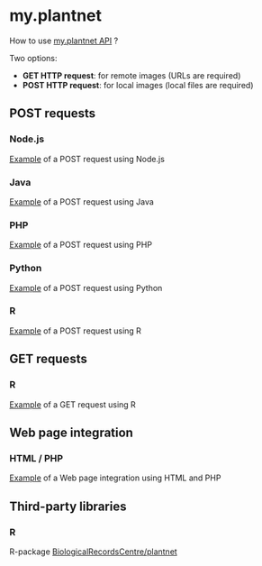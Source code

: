 # my.plantnet
How to use [my.plantnet API](https://my.plantnet.org/) ?

Two options:
- **GET HTTP request**: for remote images (URLs are required)
- **POST HTTP request**: for local images (local files are required)

## POST requests

### Node.js
[Example](examples/post/js/run.js) of a POST request using Node.js

### Java
[Example](examples/post/Run.java) of a POST request using Java

### PHP
[Example](examples/post/php/run.php) of a POST request using PHP

### Python
[Example](examples/post/run.py) of a POST request using Python

### R
[Example](examples/post/run.R) of a POST request using R

## GET requests

### R
[Example](examples/get/run.R) of a GET request using R

## Web page integration

### HTML / PHP
[Example](examples/web/index.php) of a Web page integration using HTML and PHP

## Third-party libraries

### R
R-package [BiologicalRecordsCentre/plantnet](https://github.com/BiologicalRecordsCentre/plantnet) 
